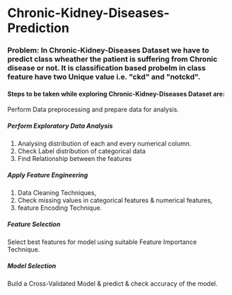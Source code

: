 # Chronic-Kidney-Diseases-Prediction

### Problem: In Chronic-Kidney-Diseases Dataset we have to predict class wheather the patient is suffering from Chronic disease or not. It is classification based probelm in class feature have two Unique value i.e. "ckd" and "notckd".

#### Steps to be taken while exploring Chronic-Kidney-Diseases Dataset are:
   Perform Data preprocessing and prepare data for analysis.
    
##### Perform Exploratory Data Analysis
1. Analysing distribution of each and every numerical column.
2. Check Label distribution of categorical data
3. Find Relationship between the features
##### Apply Feature Engineering 
1. Data Cleaning Techniques, 
2. Check missing values in categorical features & numerical features, 
3. feature Encoding Technique.
##### Feature Selection
   Select best features for model using suitable Feature Importance Technique.
##### Model Selection
   Build a Cross-Validated Model & predict & check accuracy of the model.
